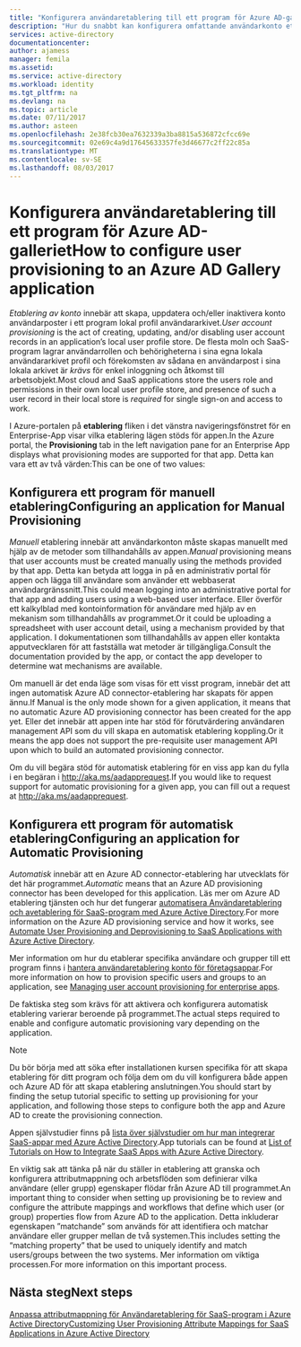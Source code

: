 ```yaml
---
title: "Konfigurera användaretablering till ett program för Azure AD-galleriet | Microsoft Docs"
description: "Hur du snabbt kan konfigurera omfattande användarkonto etablering och borttagning till program som redan finns i Azure AD Application Gallery"
services: active-directory
documentationcenter: 
author: ajamess
manager: femila
ms.assetid: 
ms.service: active-directory
ms.workload: identity
ms.tgt_pltfrm: na
ms.devlang: na
ms.topic: article
ms.date: 07/11/2017
ms.author: asteen
ms.openlocfilehash: 2e38fcb30ea7632339a3ba8815a536872cfcc69e
ms.sourcegitcommit: 02e69c4a9d17645633357fe3d46677c2ff22c85a
ms.translationtype: MT
ms.contentlocale: sv-SE
ms.lasthandoff: 08/03/2017
---
```

# <a name="how-to-configure-user-provisioning-to-an-azure-ad-gallery-application"></a><span data-ttu-id="5a0a4-103">Konfigurera användaretablering till ett program för Azure AD-galleriet</span><span class="sxs-lookup"><span data-stu-id="5a0a4-103">How to configure user provisioning to an Azure AD Gallery application</span></span>

<span data-ttu-id="5a0a4-104">*Etablering av konto* innebär att skapa, uppdatera och/eller inaktivera konto användarposter i ett program lokal profil användararkivet.</span><span class="sxs-lookup"><span data-stu-id="5a0a4-104">*User account provisioning* is the act of creating, updating, and/or disabling user account records in an application’s local user profile store.</span></span> <span data-ttu-id="5a0a4-105">De flesta moln och SaaS-program lagrar användarrollen och behörigheterna i sina egna lokala användararkivet profil och förekomsten av sådana en användarpost i sina lokala arkivet är *krävs* för enkel inloggning och åtkomst till arbetsobjekt.</span><span class="sxs-lookup"><span data-stu-id="5a0a4-105">Most cloud and SaaS applications store the users role and permissions in their own local user profile store, and presence of such a user record in their local store is *required* for single sign-on and access to work.</span></span>

<span data-ttu-id="5a0a4-106">I Azure-portalen på **etablering** fliken i det vänstra navigeringsfönstret för en Enterprise-App visar vilka etablering lägen stöds för appen.</span><span class="sxs-lookup"><span data-stu-id="5a0a4-106">In the Azure portal, the **Provisioning** tab in the left navigation pane for an Enterprise App displays what provisioning modes are supported for that app.</span></span> <span data-ttu-id="5a0a4-107">Detta kan vara ett av två värden:</span><span class="sxs-lookup"><span data-stu-id="5a0a4-107">This can be one of two values:</span></span>

## <a name="configuring-an-application-for-manual-provisioning"></a><span data-ttu-id="5a0a4-108">Konfigurera ett program för manuell etablering</span><span class="sxs-lookup"><span data-stu-id="5a0a4-108">Configuring an application for Manual Provisioning</span></span>

<span data-ttu-id="5a0a4-109">*Manuell* etablering innebär att användarkonton måste skapas manuellt med hjälp av de metoder som tillhandahålls av appen.</span><span class="sxs-lookup"><span data-stu-id="5a0a4-109">*Manual* provisioning means that user accounts must be created manually using the methods provided by that app.</span></span> <span data-ttu-id="5a0a4-110">Detta kan betyda att logga in på en administrativ portal för appen och lägga till användare som använder ett webbaserat användargränssnitt.</span><span class="sxs-lookup"><span data-stu-id="5a0a4-110">This could mean logging into an administrative portal for that app and adding users using a web-based user interface.</span></span> <span data-ttu-id="5a0a4-111">Eller överför ett kalkylblad med kontoinformation för användare med hjälp av en mekanism som tillhandahålls av programmet.</span><span class="sxs-lookup"><span data-stu-id="5a0a4-111">Or it could be uploading a spreadsheet with user account detail, using a mechanism provided by that application.</span></span> <span data-ttu-id="5a0a4-112">I dokumentationen som tillhandahålls av appen eller kontakta apputvecklaren för att fastställa wat metoder är tillgängliga.</span><span class="sxs-lookup"><span data-stu-id="5a0a4-112">Consult the documentation provided by the app, or contact the app developer to determine wat mechanisms are available.</span></span>

<span data-ttu-id="5a0a4-113">Om manuell är det enda läge som visas för ett visst program, innebär det att ingen automatisk Azure AD connector-etablering har skapats för appen ännu.</span><span class="sxs-lookup"><span data-stu-id="5a0a4-113">If Manual is the only mode shown for a given application, it means that no automatic Azure AD provisioning connector has been created for the app yet.</span></span> <span data-ttu-id="5a0a4-114">Eller det innebär att appen inte har stöd för förutvärdering användaren management API som du vill skapa en automatisk etablering koppling.</span><span class="sxs-lookup"><span data-stu-id="5a0a4-114">Or it means the app does not support the pre-requisite user management API upon which to build an automated provisioning connector.</span></span>

<span data-ttu-id="5a0a4-115">Om du vill begära stöd för automatisk etablering för en viss app kan du fylla i en begäran i <http://aka.ms/aadapprequest>.</span><span class="sxs-lookup"><span data-stu-id="5a0a4-115">If you would like to request support for automatic provisioning for a given app, you can fill out a request at <http://aka.ms/aadapprequest>.</span></span>

## <a name="configuring-an-application-for-automatic-provisioning"></a><span data-ttu-id="5a0a4-116">Konfigurera ett program för automatisk etablering</span><span class="sxs-lookup"><span data-stu-id="5a0a4-116">Configuring an application for Automatic Provisioning</span></span>

<span data-ttu-id="5a0a4-117">*Automatisk* innebär att en Azure AD connector-etablering har utvecklats för det här programmet.</span><span class="sxs-lookup"><span data-stu-id="5a0a4-117">*Automatic* means that an Azure AD provisioning connector has been developed for this application.</span></span> <span data-ttu-id="5a0a4-118">Läs mer om Azure AD etablering tjänsten och hur det fungerar [automatisera Användaretablering och avetablering för SaaS-program med Azure Active Directory](https://docs.microsoft.com/azure/active-directory/active-directory-saas-app-provisioning).</span><span class="sxs-lookup"><span data-stu-id="5a0a4-118">For more information on the Azure AD provisioning service and how it works, see [Automate User Provisioning and Deprovisioning to SaaS Applications with Azure Active Directory](https://docs.microsoft.com/azure/active-directory/active-directory-saas-app-provisioning).</span></span>

<span data-ttu-id="5a0a4-119">Mer information om hur du etablerar specifika användare och grupper till ett program finns i [hantera användaretablering konto för företagsappar](https://docs.microsoft.com/azure/active-directory/active-directory-enterprise-apps-manage-provisioning).</span><span class="sxs-lookup"><span data-stu-id="5a0a4-119">For more information on how to provision specific users and groups to an application, see [Managing user account provisioning for enterprise apps](https://docs.microsoft.com/azure/active-directory/active-directory-enterprise-apps-manage-provisioning).</span></span>

<span data-ttu-id="5a0a4-120">De faktiska steg som krävs för att aktivera och konfigurera automatisk etablering varierar beroende på programmet.</span><span class="sxs-lookup"><span data-stu-id="5a0a4-120">The actual steps required to enable and configure automatic provisioning vary depending on the application.</span></span>

>[!NOTE]
><span data-ttu-id="5a0a4-121">Du bör börja med att söka efter installationen kursen specifika för att skapa etablering för ditt program och följa dem om du vill konfigurera både appen och Azure AD för att skapa etablering anslutningen.</span><span class="sxs-lookup"><span data-stu-id="5a0a4-121">You should start by finding the setup tutorial specific to setting up provisioning for your application, and following those steps to configure both the app and Azure AD to create the provisioning connection.</span></span> 
>
>

<span data-ttu-id="5a0a4-122">Appen självstudier finns på [lista över självstudier om hur man integrerar SaaS-appar med Azure Active Directory](https://docs.microsoft.com/azure/active-directory/active-directory-saas-tutorial-list).</span><span class="sxs-lookup"><span data-stu-id="5a0a4-122">App tutorials can be found at [List of Tutorials on How to Integrate SaaS Apps with Azure Active Directory](https://docs.microsoft.com/azure/active-directory/active-directory-saas-tutorial-list).</span></span>

<span data-ttu-id="5a0a4-123">En viktig sak att tänka på när du ställer in etablering att granska och konfigurera attributmappning och arbetsflöden som definierar vilka användare (eller grupp) egenskaper flödar från Azure AD till programmet.</span><span class="sxs-lookup"><span data-stu-id="5a0a4-123">An important thing to consider when setting up provisioning be to review and configure the attribute mappings and workflows that define which user (or group) properties flow from Azure AD to the application.</span></span> <span data-ttu-id="5a0a4-124">Detta inkluderar egenskapen ”matchande” som används för att identifiera och matchar användare eller grupper mellan de två systemen.</span><span class="sxs-lookup"><span data-stu-id="5a0a4-124">This includes setting the “matching property” that be used to uniquely identify and match users/groups between the two systems.</span></span> <span data-ttu-id="5a0a4-125">Mer information om viktiga processen.</span><span class="sxs-lookup"><span data-stu-id="5a0a4-125">For more information on this important process.</span></span>

## <a name="next-steps"></a><span data-ttu-id="5a0a4-126">Nästa steg</span><span class="sxs-lookup"><span data-stu-id="5a0a4-126">Next steps</span></span>
[<span data-ttu-id="5a0a4-127">Anpassa attributmappning för Användaretablering för SaaS-program i Azure Active Directory</span><span class="sxs-lookup"><span data-stu-id="5a0a4-127">Customizing User Provisioning Attribute Mappings for SaaS Applications in Azure Active Directory</span></span>](https://docs.microsoft.com/azure/active-directory/active-directory-saas-customizing-attribute-mappings)

